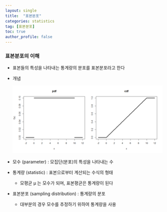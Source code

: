 ```yaml
---
layout: single
title:  "표본분포"
categories: statistics
tag: [표본분포]
toc: true
author_profile: false
---
```


### 표본분포의 이해
* 표본들의 특성을 나타내는 통계량의 분포를 표본분포라고 한다
* 개념

  <center><img src="../../images/2022-03-17-contdist/pic-1.png" /></center>   

* 모수 (parameter) : 모집단(분포)의 특성을 나타내는 수
* 통계량 (statistic) : 표본으로부터 계산되는 수식의 형태
  * 모평균 μ 는 모수가 되며, 표본평균은 통계량이 된다
* 표본분포 (sampling distribution) : 통계량의 분포
  * 대부분의 경우 모수를 추정하기 위하여 통계량을 사용
  